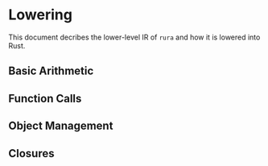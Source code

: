 # Lowering

This document decribes the lower-level IR of `rura` and how it is lowered into Rust.

## Basic Arithmetic

## Function Calls

## Object Management

## Closures